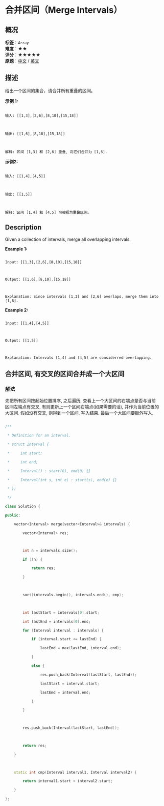 # 合并区间（Merge Intervals）
## 概况
**标签**：*`Array`*<br>
**难度**：★★<br>
**评分**：★★★★★<br>
**原题**：[中文](https://leetcode-cn.com/problems/merge-intervals) / [英文](https://leetcode.com/problems/merge-intervals)
## 描述

给出一个区间的集合，请合并所有重叠的区间。



**示例 1:**

```

输入: [[1,3],[2,6],[8,10],[15,18]]



输出: [[1,6],[8,10],[15,18]]



解释: 区间 [1,3] 和 [2,6] 重叠, 将它们合并为 [1,6].

```





**示例2:**

```

输入: [[1,4],[4,5]]



输出: [[1,5]]



解释: 区间 [1,4] 和 [4,5] 可被视为重叠区间。

```



## Description

Given a collection of intervals, merge all overlapping intervals.



**Example 1:**

```

Input: [[1,3],[2,6],[8,10],[15,18]]



Output: [[1,6],[8,10],[15,18]]



Explanation: Since intervals [1,3] and [2,6] overlaps, merge them into [1,6].

```





**Example 2:**

```

Input: [[1,4],[4,5]]



Output: [[1,5]]



Explanation: Intervals [1,4] and [4,5] are considerred overlapping.

```





## 合并区间, 有交叉的区间合并成一个大区间

### 解法

先把所有区间按起始位置排序, 之后遍历, 查看上一个大区间的右端点是否与当前区间左端点有交叉, 有则更新上一个区间右端点(如果需要的话), 并作为当前位置的大区间. 假如没有交叉, 则得到一个区间, 写入结果. 最后一个大区间要额外写入.

```c++

/**

 * Definition for an interval.

 * struct Interval {

 *     int start;

 *     int end;

 *     Interval() : start(0), end(0) {}

 *     Interval(int s, int e) : start(s), end(e) {}

 * };

 */

class Solution {

public:

    vector<Interval> merge(vector<Interval>& intervals) {

        vector<Interval> res;



        int n = intervals.size();

        if (!n) {

            return res;

        }

        

        sort(intervals.begin(), intervals.end(), cmp);

        

        int lastStart = intervals[0].start;

        int lastEnd = intervals[0].end;

        for (Interval interval : intervals) {

            if (interval.start <= lastEnd) {

                lastEnd = max(lastEnd, interval.end);

            }

            else {

                res.push_back(Interval(lastStart, lastEnd));

                lastStart = interval.start;

                lastEnd = interval.end;

            }

        }

        

        res.push_back(Interval(lastStart, lastEnd));

        

        return res;

    }

    

    static int cmp(Interval interval1, Interval interval2) {

        return interval1.start < interval2.start;

    }

};

```